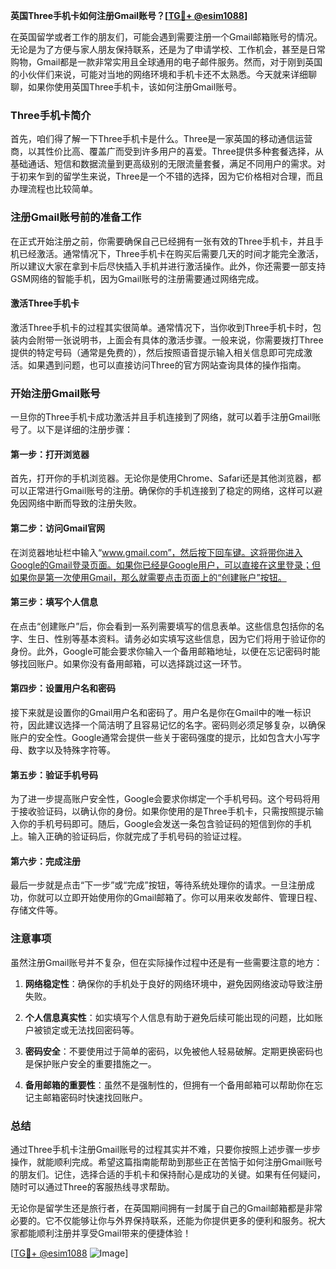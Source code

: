 **英国Three手机卡如何注册Gmail账号？[[TG💪+ @esim1088](https://t.me/s/esim1088)]**

在英国留学或者工作的朋友们，可能会遇到需要注册一个Gmail邮箱账号的情况。无论是为了方便与家人朋友保持联系，还是为了申请学校、工作机会，甚至是日常购物，Gmail都是一款非常实用且全球通用的电子邮件服务。然而，对于刚到英国的小伙伴们来说，可能对当地的网络环境和手机卡还不太熟悉。今天就来详细聊聊，如果你使用英国Three手机卡，该如何注册Gmail账号。

### Three手机卡简介

首先，咱们得了解一下Three手机卡是什么。Three是一家英国的移动通信运营商，以其性价比高、覆盖广而受到许多用户的喜爱。Three提供多种套餐选择，从基础通话、短信和数据流量到更高级别的无限流量套餐，满足不同用户的需求。对于初来乍到的留学生来说，Three是一个不错的选择，因为它价格相对合理，而且办理流程也比较简单。

### 注册Gmail账号前的准备工作

在正式开始注册之前，你需要确保自己已经拥有一张有效的Three手机卡，并且手机已经激活。通常情况下，Three手机卡在购买后需要几天的时间才能完全激活，所以建议大家在拿到卡后尽快插入手机并进行激活操作。此外，你还需要一部支持GSM网络的智能手机，因为Gmail账号的注册需要通过网络完成。

#### 激活Three手机卡

激活Three手机卡的过程其实很简单。通常情况下，当你收到Three手机卡时，包装内会附带一张说明书，上面会有具体的激活步骤。一般来说，你需要拨打Three提供的特定号码（通常是免费的），然后按照语音提示输入相关信息即可完成激活。如果遇到问题，也可以直接访问Three的官方网站查询具体的操作指南。

### 开始注册Gmail账号

一旦你的Three手机卡成功激活并且手机连接到了网络，就可以着手注册Gmail账号了。以下是详细的注册步骤：

#### 第一步：打开浏览器

首先，打开你的手机浏览器。无论你是使用Chrome、Safari还是其他浏览器，都可以正常进行Gmail账号的注册。确保你的手机连接到了稳定的网络，这样可以避免因网络中断而导致的注册失败。

#### 第二步：访问Gmail官网

在浏览器地址栏中输入“www.gmail.com”，然后按下回车键。这将带你进入Google的Gmail登录页面。如果你已经是Google用户，可以直接在这里登录；但如果你是第一次使用Gmail，那么就需要点击页面上的“创建账户”按钮。

#### 第三步：填写个人信息

在点击“创建账户”后，你会看到一系列需要填写的信息表单。这些信息包括你的名字、生日、性别等基本资料。请务必如实填写这些信息，因为它们将用于验证你的身份。此外，Google可能会要求你输入一个备用邮箱地址，以便在忘记密码时能够找回账户。如果你没有备用邮箱，可以选择跳过这一环节。

#### 第四步：设置用户名和密码

接下来就是设置你的Gmail用户名和密码了。用户名是你在Gmail中的唯一标识符，因此建议选择一个简洁明了且容易记忆的名字。密码则必须足够复杂，以确保账户的安全性。Google通常会提供一些关于密码强度的提示，比如包含大小写字母、数字以及特殊字符等。

#### 第五步：验证手机号码

为了进一步提高账户安全性，Google会要求你绑定一个手机号码。这个号码将用于接收验证码，以确认你的身份。如果你使用的是Three手机卡，只需按照提示输入你的手机号码即可。随后，Google会发送一条包含验证码的短信到你的手机上。输入正确的验证码后，你就完成了手机号码的验证过程。

#### 第六步：完成注册

最后一步就是点击“下一步”或“完成”按钮，等待系统处理你的请求。一旦注册成功，你就可以立即开始使用你的Gmail邮箱了。你可以用来收发邮件、管理日程、存储文件等。

### 注意事项

虽然注册Gmail账号并不复杂，但在实际操作过程中还是有一些需要注意的地方：

1. **网络稳定性**：确保你的手机处于良好的网络环境中，避免因网络波动导致注册失败。
   
2. **个人信息真实性**：如实填写个人信息有助于避免后续可能出现的问题，比如账户被锁定或无法找回密码等。

3. **密码安全**：不要使用过于简单的密码，以免被他人轻易破解。定期更换密码也是保护账户安全的重要措施之一。

4. **备用邮箱的重要性**：虽然不是强制性的，但拥有一个备用邮箱可以帮助你在忘记主邮箱密码时快速找回账户。

### 总结

通过Three手机卡注册Gmail账号的过程其实并不难，只要你按照上述步骤一步步操作，就能顺利完成。希望这篇指南能帮助到那些正在苦恼于如何注册Gmail账号的朋友们。记住，选择合适的手机卡和保持耐心是成功的关键。如果有任何疑问，随时可以通过Three的客服热线寻求帮助。

无论你是留学生还是旅行者，在英国期间拥有一封属于自己的Gmail邮箱都是非常必要的。它不仅能够让你与外界保持联系，还能为你提供更多的便利和服务。祝大家都能顺利注册并享受Gmail带来的便捷体验！

[[TG💪+ @esim1088](https://t.me/s/esim1088) ![Image](https://i.postimg.cc/4NQfJmqS/Snipaste-2025-05-13-00-14-12.png)]
